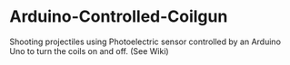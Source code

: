 # Arduino-Controlled-Coilgun
Shooting projectiles using Photoelectric sensor controlled by an Arduino Uno to turn the coils on and off. (See Wiki)
